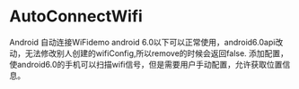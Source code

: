 # AutoConnectWifi
Android 自动连接WiFidemo
android 6.0以下可以正常使用，android6.0api改动，无法修改别人创建的wifiConfig,所以remove的时候会返回false.
添加配置，使android6.0的手机可以扫描wifi信号，但是需要用户手动配置，允许获取位置信息。

